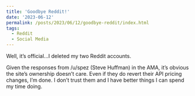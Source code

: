 ```yaml
---
title: 'Goodbye Reddit!'
date: '2023-06-12'
permalink: /posts/2023/06/12/goodbye-reddit/index.html
tags:
  - Reddit
  - Social Media
---
```


Well, it’s official...I deleted my two Reddit accounts.
<!-- excerpt -->

Given the responses from /u/spez (Steve Huffman) in the AMA, it’s obvious the site’s ownership doesn’t care. Even if they do revert their API pricing changes, I’m done. I don’t trust them and I have better things I can spend my time doing.